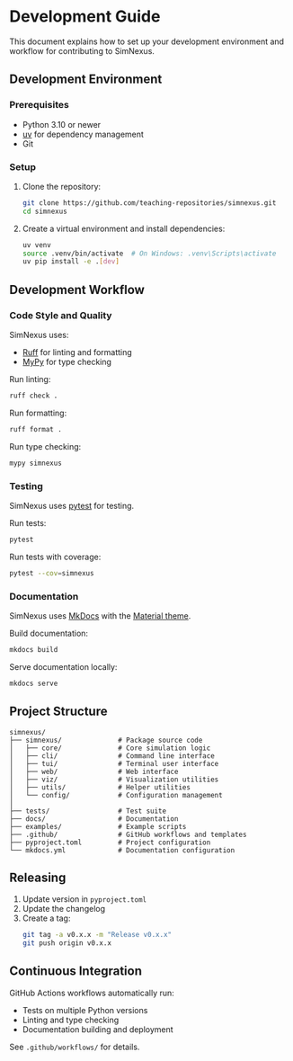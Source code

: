 # Development Guide

This document explains how to set up your development environment and workflow for contributing to SimNexus.

## Development Environment

### Prerequisites

- Python 3.10 or newer
- [uv](https://github.com/astral-sh/uv) for dependency management
- Git

### Setup

1. Clone the repository:
   ```bash
   git clone https://github.com/teaching-repositories/simnexus.git
   cd simnexus
   ```

2. Create a virtual environment and install dependencies:
   ```bash
   uv venv
   source .venv/bin/activate  # On Windows: .venv\Scripts\activate
   uv pip install -e .[dev]
   ```

## Development Workflow

### Code Style and Quality

SimNexus uses:
- [Ruff](https://github.com/astral-sh/ruff) for linting and formatting
- [MyPy](https://mypy.readthedocs.io/) for type checking

Run linting:
```bash
ruff check .
```

Run formatting:
```bash
ruff format .
```

Run type checking:
```bash
mypy simnexus
```

### Testing

SimNexus uses [pytest](https://docs.pytest.org/) for testing.

Run tests:
```bash
pytest
```

Run tests with coverage:
```bash
pytest --cov=simnexus
```

### Documentation

SimNexus uses [MkDocs](https://www.mkdocs.org/) with the [Material theme](https://squidfunk.github.io/mkdocs-material/).

Build documentation:
```bash
mkdocs build
```

Serve documentation locally:
```bash
mkdocs serve
```

## Project Structure

```
simnexus/
├── simnexus/              # Package source code
│   ├── core/              # Core simulation logic
│   ├── cli/               # Command line interface
│   ├── tui/               # Terminal user interface
│   ├── web/               # Web interface
│   ├── viz/               # Visualization utilities
│   ├── utils/             # Helper utilities
│   └── config/            # Configuration management
│
├── tests/                 # Test suite
├── docs/                  # Documentation
├── examples/              # Example scripts
├── .github/               # GitHub workflows and templates
├── pyproject.toml         # Project configuration
└── mkdocs.yml             # Documentation configuration
```

## Releasing

1. Update version in `pyproject.toml`
2. Update the changelog
3. Create a tag:
   ```bash
   git tag -a v0.x.x -m "Release v0.x.x"
   git push origin v0.x.x
   ```

## Continuous Integration

GitHub Actions workflows automatically run:
- Tests on multiple Python versions
- Linting and type checking
- Documentation building and deployment

See `.github/workflows/` for details.